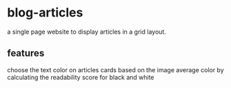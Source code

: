 # blog-articles
a single page website to display articles in a grid layout.

## features

choose the text color on articles cards based on the image average color by calculating the readability score for black and white
